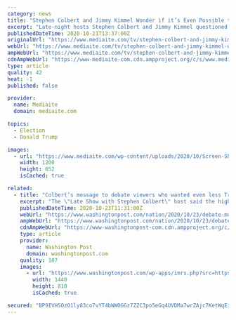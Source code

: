 ```yaml
---
category: news
title: "Stephen Colbert and Jimmy Kimmel Wonder if it’s Even Possible to Mute ‘POTUS Interruptus’: Trump Will Pull Another Mic ‘Out of His Hair’"
excerpt: "Late-night hosts Stephen Colbert and Jimmy Kimmel questioned if it is even possible to silence President Donald Trump after the Commission on Presidential Debates announced that they will be taking measures to ensure there are fewer interruptions during the second debate."
publishedDateTime: 2020-10-21T13:37:00Z
originalUrl: "https://www.mediaite.com/tv/stephen-colbert-and-jimmy-kimmel-wonder-if-its-even-possible-to-mute-potus-interruptus-trump-will-pull-another-mic-out-of-his-hair/"
webUrl: "https://www.mediaite.com/tv/stephen-colbert-and-jimmy-kimmel-wonder-if-its-even-possible-to-mute-potus-interruptus-trump-will-pull-another-mic-out-of-his-hair/"
ampWebUrl: "https://www.mediaite.com/tv/stephen-colbert-and-jimmy-kimmel-wonder-if-its-even-possible-to-mute-potus-interruptus-trump-will-pull-another-mic-out-of-his-hair/amp/"
cdnAmpWebUrl: "https://www-mediaite-com.cdn.ampproject.org/c/s/www.mediaite.com/tv/stephen-colbert-and-jimmy-kimmel-wonder-if-its-even-possible-to-mute-potus-interruptus-trump-will-pull-another-mic-out-of-his-hair/amp/"
type: article
quality: 42
heat: -1
published: false

provider:
  name: Mediaite
  domain: mediaite.com

topics:
  - Election
  - Donald Trump

images:
  - url: "https://www.mediaite.com/wp-content/uploads/2020/10/Screen-Shot-2020-10-21-at-9.19.57-AM-1200x652.jpg"
    width: 1200
    height: 652
    isCached: true

related:
  - title: "Colbert’s message to debate viewers who wanted even less Trump: ‘The ultimate mute button is in your hands’"
    excerpt: "The \"Late Show with Stephen Colbert\" host said the highlight of the night was that he would “never have to watch Donald Trump debate ever again.”"
    publishedDateTime: 2020-10-23T11:31:00Z
    webUrl: "https://www.washingtonpost.com/nation/2020/10/23/debate-mute-button-trump-biden-colbert/"
    ampWebUrl: "https://www.washingtonpost.com/nation/2020/10/23/debate-mute-button-trump-biden-colbert/?outputType=amp"
    cdnAmpWebUrl: "https://www-washingtonpost-com.cdn.ampproject.org/c/s/www.washingtonpost.com/nation/2020/10/23/debate-mute-button-trump-biden-colbert/?outputType=amp"
    type: article
    provider:
      name: Washington Post
      domain: washingtonpost.com
    quality: 107
    images:
      - url: "https://www.washingtonpost.com/wp-apps/imrs.php?src=https://d1i4t8bqe7zgj6.cloudfront.net/10-23-2020/t_4513567856534e928d248f5715c1d6bf_name_thumb.jpg&w=1440"
        width: 1440
        height: 810
        isCached: true

secured: "BP9IVHSOzO1ly83co7vYT4bWWOGGz7ZZC3po5eGq4UVDMa7wrZAjc7KetWqEieRrOzBziEPhfH+KyT/moQbgljO4cxFRGXcaKXolll2yHm2KTacOepzGqngksaCX+JzV+mOy+BByywPShPZIMKye6/vxdIlFia8HfLPwfWquBmFHns91b3cmpZEvszImMr1n/fNyO0y9x2c8Uew+SSXdibSlEtGx85W1EzmtLnRuOEgrJ5ZQWVt3y9ZsPhjfN1QWvzO/slbywwDzQRTCz/batBb734QS7dVdnSfMSanWFVRABPIb6GJJqcWL4B8qwwIrHcQAAx3VHT5O/hnZHXh++C3yp3aaLyEi5+s4M+18s6c=;aUiKULD4aaeXzvqMyk+HxQ=="
---
```



